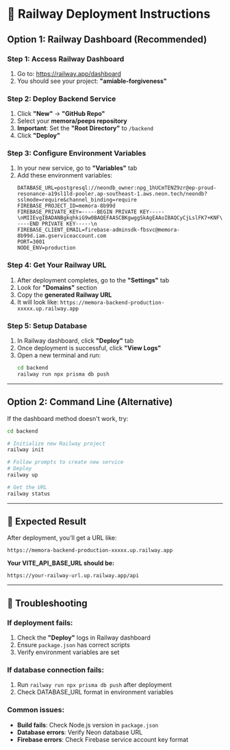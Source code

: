 # 🚂 Railway Deployment Instructions

## Option 1: Railway Dashboard (Recommended)

### Step 1: Access Railway Dashboard
1. Go to: https://railway.app/dashboard
2. You should see your project: **"amiable-forgiveness"**

### Step 2: Deploy Backend Service
1. Click **"New"** → **"GitHub Repo"**
2. Select your **memora/peeps repository**
3. **Important**: Set the **"Root Directory"** to `/backend`
4. Click **"Deploy"**

### Step 3: Configure Environment Variables
1. In your new service, go to **"Variables"** tab
2. Add these environment variables:
   ```
   DATABASE_URL=postgresql://neondb_owner:npg_1hUCmTENZ9zr@ep-proud-resonance-a19sl1ld-pooler.ap-southeast-1.aws.neon.tech/neondb?sslmode=require&channel_binding=require
   FIREBASE_PROJECT_ID=memora-8b99d
   FIREBASE_PRIVATE_KEY=-----BEGIN PRIVATE KEY-----\nMIIEvgIBADANBgkqhkiG9w0BAQEFAASCBKgwggSkAgEAAoIBAQCyCjLslFK7+KNF\nHQ6mbIz7vQU4igp+L89F5+siCy2gI+62n/IwgPiygQAtRGroIeWy+Rh6p2O5QT23\nSC/FfmkuT1Bh4kk5tCjWF3CvM76CflFSgmixCIrCy+ztziKlWFS9zy+kGPT8Zpkk\nEaiJ2RFJAIhPrpp6nD/CGWDG9maCQsRp0Ri0edxqX3cYBlVj7BQRmwKo7sg39Gja\nJiceqeOvttbKF9fjQbQ791SWB6D3D+G/lEuo5KP56cRwFBTv8kee1jej86WmmHQX\nrrG9z8FJS3WXILdf45uXhMSO2kn2l6/MRsIZecSpIMB1NgvSmJOz4jlwwf+kOLqT\ntbh1FKljAgMBAAECggEAS0ul6sj1znpibnXR/s9Utphjr1wuANzuX4WsOxsYIixg\nJgsx7ZJ122RUM1DGl8LSNqVDVYgaVDxDwhI85dzG1eeEOsltJ4LKbHTAWtBa5yxN\n70OozAotSSHeY1o069GWESog31kQrvgjFw6CxT2wojuf6ncQ7P7MtiVueOa3RqoK\ncG7lRXd8i0cleA+V3RAMSz7DqUY3583g5hihAX9WhV5wuhBuHkBefli+KaBeBjdy\nMRndey3steYxMZk8qJKY6glpAR1jismlKRYJPcidkC1ZNNXULnCLgEXufATtryIp\nXmR0UDWhREOa/FBkIJBvfrhMF9Oj5CLRQ6FdFAjegQKBgQDaT4BrdDG4pBubExl9\ndNsN2RCuNfbmMWC/szRihMXG+DHu+E5cnIZR2QfbXGahtkRLQbWh/2vBSzmXqSYw\nV0K4RzAm/lF35EP8nrnPaYXBqHDAgzgKuMj4W84ykx2mRjS9hDrXuHtgLnP2oVtJ\nEnu8BGcY6F+SQFXxhv2rUz0h4wKBgQDQxuJt82xsvBpyJTcMmli+/xgb7m1rMxM1\nZvA5fH49SXthx/n/oJQ0uqRSWbTgglGBxPm5fPVXj6QY9S5Z6ys7AidfuCmkgUM3\n3mEgdGx5iCzwmsFJJsM05t0jk6hXMVnPxhoDUfilzx6kk/e40S9+rX4Q48pFFa8m\nexCTTirygQKBgQCPX8EmUPRKoDSlHuERvMoUiSdkUnqpaWpx296eiTZe2yfoGtlU\nB1RLsq5vSXr533twtWH1V4tMMfxL90HmY5ik79PW+BVHGPnxkcjUSCgZLGeId2U5\n3WvXeGuuWWISjm8avBntDPKyEzADnKsYDXSH4ZhYClyh73DCI/a7KvquIwKBgHQU\n0RsfSL7gi7fBt2z7eLKhtW76T75WBK0hkhn0fWBoNgD1JqyaRS1YRTtAg5B9BQKp\nWcxnjSZlSHFUCbSXTE8f8HKJPCYqdQxgShK4iQO90nbpJOUed1U3s+cvF197ohsj\nY51K+3x9v+T0HL2XGdhOcJTFgtaMqvkzXdD5mmmBAoGBAIqcbjjoC7yvezV8JAbh\nct6tQdZFv/40Sn0/NrKn1xOlJwe+Okhom9k3XnCV/2ugxa3EwUvmlaUwDoYbprwH\nvcjTLU8ES1v6EAUgVloorOmUgy3TGAY3rErTeKwdkBNpRmH743KSZvurULs5a4Pc\nsIzU/+HVWeHI9PLy3dlDlU13\n-----END PRIVATE KEY-----\n
   FIREBASE_CLIENT_EMAIL=firebase-adminsdk-fbsvc@memora-8b99d.iam.gserviceaccount.com
   PORT=3001
   NODE_ENV=production
   ```

### Step 4: Get Your Railway URL
1. After deployment completes, go to the **"Settings"** tab
2. Look for **"Domains"** section
3. Copy the **generated Railway URL**
4. It will look like: `https://memora-backend-production-xxxxx.up.railway.app`

### Step 5: Setup Database
1. In Railway dashboard, click **"Deploy"** tab
2. Once deployment is successful, click **"View Logs"**
3. Open a new terminal and run:
   ```bash
   cd backend
   railway run npx prisma db push
   ```

---

## Option 2: Command Line (Alternative)

If the dashboard method doesn't work, try:

```bash
cd backend

# Initialize new Railway project
railway init

# Follow prompts to create new service
# Deploy
railway up

# Get the URL
railway status
```

---

## 🎯 Expected Result

After deployment, you'll get a URL like:
```
https://memora-backend-production-xxxxx.up.railway.app
```

**Your VITE_API_BASE_URL should be:**
```
https://your-railway-url.up.railway.app/api
```

---

## 🔧 Troubleshooting

### If deployment fails:
1. Check the **"Deploy"** logs in Railway dashboard
2. Ensure `package.json` has correct scripts
3. Verify environment variables are set

### If database connection fails:
1. Run `railway run npx prisma db push` after deployment
2. Check DATABASE_URL format in environment variables

### Common issues:
- **Build fails**: Check Node.js version in `package.json`
- **Database errors**: Verify Neon database URL
- **Firebase errors**: Check Firebase service account key format